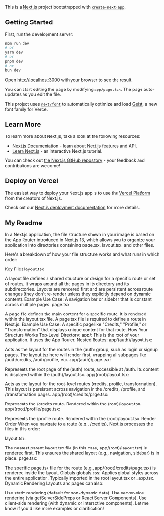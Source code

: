 This is a [Next.js](https://nextjs.org) project bootstrapped with [`create-next-app`](https://nextjs.org/docs/app/api-reference/cli/create-next-app).

## Getting Started

First, run the development server:

```bash
npm run dev
# or
yarn dev
# or
pnpm dev
# or
bun dev
```

Open [http://localhost:3000](http://localhost:3000) with your browser to see the result.

You can start editing the page by modifying `app/page.tsx`. The page auto-updates as you edit the file.

This project uses [`next/font`](https://nextjs.org/docs/app/building-your-application/optimizing/fonts) to automatically optimize and load [Geist](https://vercel.com/font), a new font family for Vercel.

## Learn More

To learn more about Next.js, take a look at the following resources:

- [Next.js Documentation](https://nextjs.org/docs) - learn about Next.js features and API.
- [Learn Next.js](https://nextjs.org/learn) - an interactive Next.js tutorial.

You can check out [the Next.js GitHub repository](https://github.com/vercel/next.js) - your feedback and contributions are welcome!

## Deploy on Vercel

The easiest way to deploy your Next.js app is to use the [Vercel Platform](https://vercel.com/new?utm_medium=default-template&filter=next.js&utm_source=create-next-app&utm_campaign=create-next-app-readme) from the creators of Next.js.

Check out our [Next.js deployment documentation](https://nextjs.org/docs/app/building-your-application/deploying) for more details.







## My Readme
In a Next.js application, the file structure shown in your image is based on the App Router introduced in Next.js 13, which allows you to organize your application into directories containing page.tsx, layout.tsx, and other files.

Here's a breakdown of how your file structure works and what runs in which order:

Key Files
layout.tsx

A layout file defines a shared structure or design for a specific route or set of routes.
It wraps around all the pages in its directory and its subdirectories.
Layouts are rendered first and are persistent across route changes (they don't re-render unless they explicitly depend on dynamic content).
Example Use Case: A navigation bar or sidebar that is constant across multiple pages.
page.tsx

A page file defines the main content for a specific route.
It is rendered within the layout.tsx file.
A page.tsx file is required to define a route in Next.js.
Example Use Case: A specific page like "Credits," "Profile," or "Transformation" that displays unique content for that route.
How Your Structure Works
Top-Level Directory:
app/: This is the root of your application. It uses the App Router.
Nested Routes:
app/(auth)/layout.tsx:

Acts as the layout for the routes in the (auth) group, such as login or signup pages.
The layout.tsx here will render first, wrapping all subpages like /auth/credits, /auth/profile, etc.
app/(auth)/page.tsx:

Represents the root page of the (auth) route, accessible at /auth.
Its content is displayed within the (auth)/layout.tsx.
app/(root)/layout.tsx:

Acts as the layout for the root-level routes (credits, profile, transformation).
This layout is persistent across navigation in the /credits, /profile, and /transformation pages.
app/(root)/credits/page.tsx:

Represents the /credits route.
Rendered within the (root)/layout.tsx.
app/(root)/profile/page.tsx:

Represents the /profile route.
Rendered within the (root)/layout.tsx.
Render Order
When you navigate to a route (e.g., /credits), Next.js processes the files in this order:

layout.tsx:

The nearest parent layout.tsx file (in this case, app/(root)/layout.tsx) is rendered first.
This ensures the shared layout (e.g., navigation, sidebar) is in place.
page.tsx:

The specific page.tsx file for the route (e.g., app/(root)/credits/page.tsx) is rendered inside the layout.
Globals
globals.css:
Applies global styles across the entire application.
Typically imported in the root layout.tsx or _app.tsx.
Dynamic Rendering
Layouts and pages can also:

Use static rendering (default for non-dynamic data).
Use server-side rendering (via getServerSideProps or React Server Components).
Use client-side rendering (with dynamic or interactive components).
Let me know if you'd like more examples or clarification!
